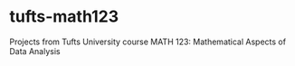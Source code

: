 # tufts-math123
Projects from Tufts University course MATH 123: Mathematical Aspects of Data Analysis
